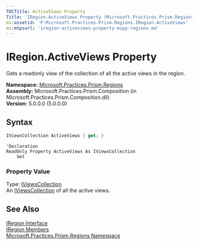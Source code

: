 ```yaml
---
TOCTitle: ActiveViews Property
Title: 'IRegion.ActiveViews Property (Microsoft.Practices.Prism.Regions)'
ms:assetid: 'P:Microsoft.Practices.Prism.Regions.IRegion.ActiveViews'
ms:mtpsurl: 'iregion-activeviews-property-mspp-regions.md'
---
```


# IRegion.ActiveViews Property

Gets a readonly view of the collection of all the active views in the region.

**Namespace:** [Microsoft.Practices.Prism.Regions](/patterns-practices/reference/mspp-regions-namespace)  
**Assembly:** Microsoft.Practices.Prism.Composition (in Microsoft.Practices.Prism.Composition.dll)  
**Version:** 5.0.0.0 (5.0.0.0)

## Syntax

```C#
IViewsCollection ActiveViews { get; }
```

```VB
'Declaration
ReadOnly Property ActiveViews As IViewsCollection
	Get
```

### Property Value

Type: [IViewsCollection](/patterns-practices/reference/iviewscollection-interface-mspp-regions)  
An [IViewsCollection](/patterns-practices/reference/iviewscollection-interface-mspp-regions) of all the active views.

## See Also

[IRegion Interface](/patterns-practices/reference/iregion-interface-mspp-regions)  
[IRegion Members](/patterns-practices/reference/iregion-members-mspp-regions)  
[Microsoft.Practices.Prism.Regions Namespace](/patterns-practices/reference/mspp-regions-namespace)  